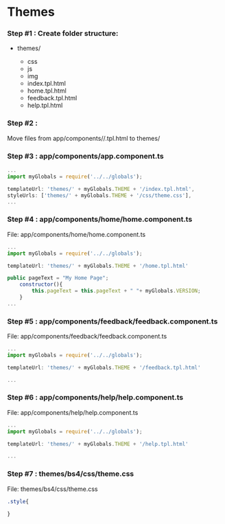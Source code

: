 
# Themes

### Step #1 : Create folder structure: 
- themes/<theme>
	- css
	- js
	- img
	- index.tpl.html
	- home.tpl.html
	- feedback.tpl.html
	- help.tpl.html

### Step #2 :

Move files from app/components/<component>/<component>.tpl.html to themes/<theme>

### Step #3 : app/components/app.component.ts
```javascript
...
import myGlobals = require('../../globals'); 

templateUrl: 'themes/' + myGlobals.THEME + '/index.tpl.html',
styleUrls: ['themes/' + myGlobals.THEME + '/css/theme.css'],
...
```

### Step #4 : app/components/home/home.component.ts
File: app/components/home/home.component.ts
```javascript
...
import myGlobals = require('../../globals'); 

templateUrl: 'themes/' + myGlobals.THEME + '/home.tpl.html'

public pageText = "My Home Page";
	constructor(){
		this.pageText = this.pageText + " "+ myGlobals.VERSION;
	}
...
```

### Step #5 : app/components/feedback/feedback.component.ts
File: app/components/feedback/feedback.component.ts
```javascript
...
import myGlobals = require('../../globals'); 

templateUrl: 'themes/' + myGlobals.THEME + '/feedback.tpl.html'

...
```

### Step #6 : app/components/help/help.component.ts
File: app/components/help/help.component.ts
```javascript
...
import myGlobals = require('../../globals'); 

templateUrl: 'themes/' + myGlobals.THEME + '/help.tpl.html'

...
```

### Step #7 : themes/bs4/css/theme.css
File: themes/bs4/css/theme.css
```css
.style{
	
}
```